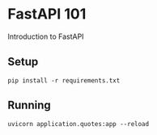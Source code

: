 # FastAPI 101

Introduction to FastAPI

## Setup

```console
pip install -r requirements.txt
```

## Running

```
uvicorn application.quotes:app --reload
```